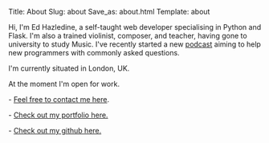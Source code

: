 Title: About
Slug: about
Save_as: about.html
Template: about

Hi, I'm Ed Hazledine, a self-taught web developer specialising in Python and Flask. 
I'm also a trained violinist, composer, and teacher, having gone to university to study
Music. I've recently started a new [podcast](https://aquestionofcode.com) aiming to help new programmers with commonly asked questions.

I'm currently situated in London, UK.

At the moment I'm open for work. 


\- [Feel free to contact me here](mailto:edhazledine@gmail.com).

\- [Check out my portfolio here.](/portfolio.html)

\- [Check out my github here.](https://github.com/edhaz)
